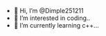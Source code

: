 - 👋 Hi, I’m @Dimple251211
- 👀 I’m interested in coding..
- 🌱 I’m currently learning c++...




<!---
Dimple251211/Dimple251211 is a ✨ special ✨ repository because its `README.md` (this file) appears on your GitHub profile.
You can click the Preview link to take a look at your changes.
--->
